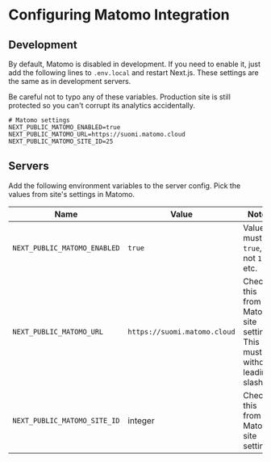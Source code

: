 # Configuring Matomo Integration

## Development

By default, Matomo is disabled in development. If you need to enable it, just
add the following lines to `.env.local` and restart Next.js. These settings
are the same as in development servers.

Be careful not to typo any of these variables. Production site is still
protected so you can't corrupt its analytics accidentally.

```env
# Matomo settings
NEXT_PUBLIC_MATOMO_ENABLED=true
NEXT_PUBLIC_MATOMO_URL=https://suomi.matomo.cloud
NEXT_PUBLIC_MATOMO_SITE_ID=25
```

## Servers

Add the following environment variables to the server config. Pick the values
from site's settings in Matomo.

| Name                         | Value                        | Notes                                                                     |
| ---------------------------- | ---------------------------- | ------------------------------------------------------------------------- |
| `NEXT_PUBLIC_MATOMO_ENABLED` | `true`                       | Value must be `true`, not `1` etc.                                        |
| `NEXT_PUBLIC_MATOMO_URL`     | `https://suomi.matomo.cloud` | Check this from Matomo site settings. This must be without leading slash. |
| `NEXT_PUBLIC_MATOMO_SITE_ID` | integer                      | Check this from Matomo site settings.                                     |
